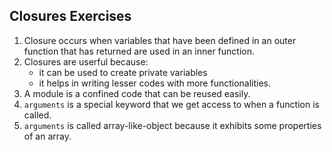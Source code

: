 ## Closures Exercises

1. Closure occurs when variables that have been defined in an outer function that has returned are used in an inner function.
2. Closures are userful because:
    - it can be used to create private variables
    - it helps in writing lesser codes with more functionalities.
3. A module is a confined code that can be reused easily.
4. `arguments` is a special keyword that we get access to when a function is called.
5. `arguments` is called array-like-object because it exhibits some properties of an array.
